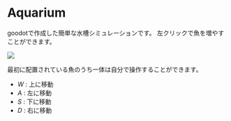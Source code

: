 # Aquarium
goodotで作成した簡単な水槽シミュレーションです。
左クリックで魚を増やすことができます。

![](movie/pv.gif)

最初に配置されている魚のうち一体は自分で操作することができます。

- *W* : 上に移動
- *A* : 左に移動
- *S* : 下に移動
- *D* : 右に移動